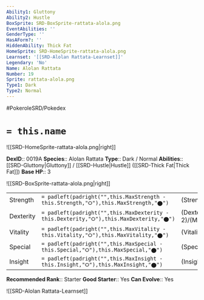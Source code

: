 ```yaml
---
Ability1: Gluttony
Ability2: Hustle
BoxSprite: SRD-BoxSprite-rattata-alola.png
EventAbilities: ''
GenderType: ''
HasAForm?: ''
HiddenAbility: Thick Fat
HomeSprite: SRD-HomeSprite-rattata-alola.png
Learnset: '[[SRD-Alolan Rattata-Learnset]]'
Legendary: 'No'
Name: Alolan Rattata
Number: 19
Sprite: rattata-alola.png
Type1: Dark
Type2: Normal
---
```


#PokeroleSRD/Pokedex

# `= this.name`

![[SRD-HomeSprite-rattata-alola.png|right]]

**DexID**:: 0019A
**Species**:: Alolan Rattata
**Type**:: Dark / Normal
**Abilities**:: [[SRD-Gluttony|Gluttony]] / [[SRD-Hustle|Hustle]] ([[SRD-Thick Fat|Thick Fat]])
**Base HP**:: 3

![[SRD-BoxSprite-rattata-alola.png|right]]

|           |                                                                                        |                                          |
| --------- | -------------------------------------------------------------------------------------- | ---------------------------------------- |
| Strength  | `= padleft(padright("",this.MaxStrength - this.Strength,"⭘"),this.MaxStrength,"⬤")`    | (Strength::2)/(MaxStrength::4)   |
| Dexterity | `= padleft(padright("",this.MaxDexterity - this.Dexterity,"⭘"),this.MaxDexterity,"⬤")` | (Dexterity:: 2)/(MaxDexterity::5) |
| Vitality  | `= padleft(padright("",this.MaxVitality - this.Vitality,"⭘"),this.MaxVitality,"⬤")`    | (Vitality::1)/(MaxVitality::3)   |
| Special   | `= padleft(padright("",this.MaxSpecial - this.Special,"⭘"),this.MaxSpecial,"⬤")`       | (Special::1)/(MaxSpecial::3)     |
| Insight   | `= padleft(padright("",this.MaxInsight - this.Insight,"⭘"),this.MaxInsight,"⬤")`       | (Insight::1)/(MaxInsight::3)     |

**Recommended Rank**:: Starter
**Good Starter**:: Yes
**Can Evolve**:: Yes

![[SRD-Alolan Rattata-Learnset]]